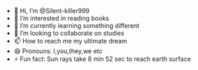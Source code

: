 - 👋 Hi, I’m @Silent-killer999
- 👀 I’m interested in reading books 
- 🌱 I’m currently learning something different 
- 💞️ I’m looking to collaborate on studies 
- 📫 How to reach me my ultimate dream
- 😄 Pronouns: I,you,they,we etc
- ⚡ Fun fact: Sun rays take 8 min 52 sec to reach earth surface

<!---
Silent-killer999/Silent-killer999 is a ✨ special ✨ repository because its `README.md` (this file) appears on your GitHub profile.
You can click the Preview link to take a look at your changes.
--->
